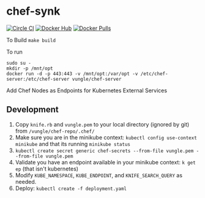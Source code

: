 # chef-synk
[![Circle CI](https://circleci.com/gh/Vungle/chef-synk)](https://circleci.com/gh/Vungle/docker-chef-synk/tree/master) [![Docker Hub](https://img.shields.io/badge/docker-ready-blue.svg)](https://registry.hub.docker.com/u/vungle/chef-synk/) [![Docker Pulls](https://img.shields.io/docker/pulls/vungle/chef-synk.svg)](https://registry.hub.docker.com/u/vungle/chef-synk/)

To Build
``` make build ```

To run

```
sudo su - 
mkdir -p /mnt/opt
docker run -d -p 443:443 -v /mnt/opt:/var/opt -v /etc/chef-server:/etc/chef-server vungle/chef-server
```


Add Chef Nodes as Endpoints for Kubernetes External Services

## Development

1. Copy `knife.rb` and `vungle.pem` to your local directory (ignored by git) from `/vungle/chef-repo/.chef/`
2. Make sure you are in the minikube context: `kubectl config use-context minikube` and that its running `minikube status`
3. `kubectl create secret generic chef-secrets --from-file vungle.pem --from-file vungle.pem`
4. Validate you have an endpoint available in your minikube context: `k get ep` (that isn't kubernetes)
4. Modify `KUBE_NAMESPACE`, `KUBE_ENDPOINT`, and `KNIFE_SEARCH_QUERY` as needed.
4. Deploy: `kubectl create -f deployment.yaml`

